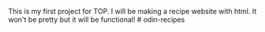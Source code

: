 This is my first project for TOP.  I will be making a recipe website with html.  It won't be pretty but it will be functional!  # odin-recipes